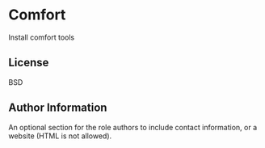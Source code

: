 Comfort
========

Install comfort tools

License
-------

BSD

Author Information
------------------

An optional section for the role authors to include contact information, or a website (HTML is not allowed).
